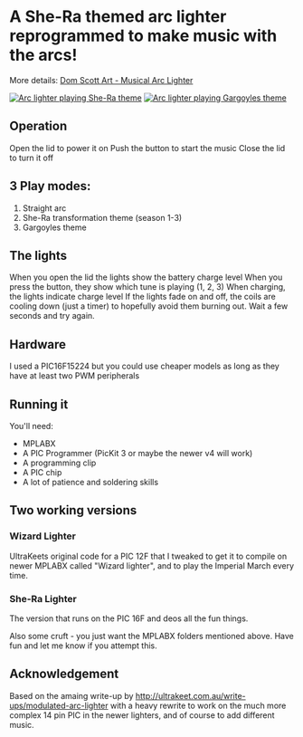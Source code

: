 # A She-Ra themed arc lighter reprogrammed to make music with the arcs!

More details: [Dom Scott Art - Musical Arc Lighter](https://art.domscott.ca/art/musical-arc-lighter)

[![Arc lighter playing She-Ra theme](https://img.youtube.com/vi/Wa85DV76IXw/0.jpg)](https://www.youtube.com/watch?v=Wa85DV76IXw)
[![Arc lighter playing Gargoyles theme](https://img.youtube.com/vi/RfvsgVSAbiQ/0.jpg)](https://www.youtube.com/watch?v=RfvsgVSAbiQ)

## Operation
Open the lid to power it on
Push the button to start the music
Close the lid to turn it off

## 3 Play modes:
1. Straight arc
2. She-Ra transformation theme (season 1-3)
3. Gargoyles theme

## The lights
When you open the lid the lights show the battery charge level
When you press the button, they show which tune is playing (1, 2, 3)
When charging, the lights indicate charge level
If the lights fade on and off, the coils are cooling down (just a timer) to hopefully avoid them burning out.
Wait a few seconds and try again.

## Hardware
I used a PIC16F15224 but you could use cheaper models as long as they have at least two PWM peripherals

## Running it
You'll need:
- MPLABX
- A PIC Programmer (PicKit 3 or maybe the newer v4 will work)
- A programming clip
- A PIC chip
- A lot of patience and soldering skills

## Two working versions
### Wizard Lighter
UltraKeets original code for a PIC 12F that I tweaked to get it to compile on newer MPLABX called "Wizard lighter", and to play the Imperial March every time.

### She-Ra Lighter
The version that runs on the PIC 16F and deos all the fun things.

Also some cruft - you just want the MPLABX folders mentioned above. Have fun and let me know if you attempt this.

## Acknowledgement
Based on the amaing write-up by http://ultrakeet.com.au/write-ups/modulated-arc-lighter
with a heavy rewrite to work on the much more complex 14 pin PIC in the newer lighters, and of course to add different music.
